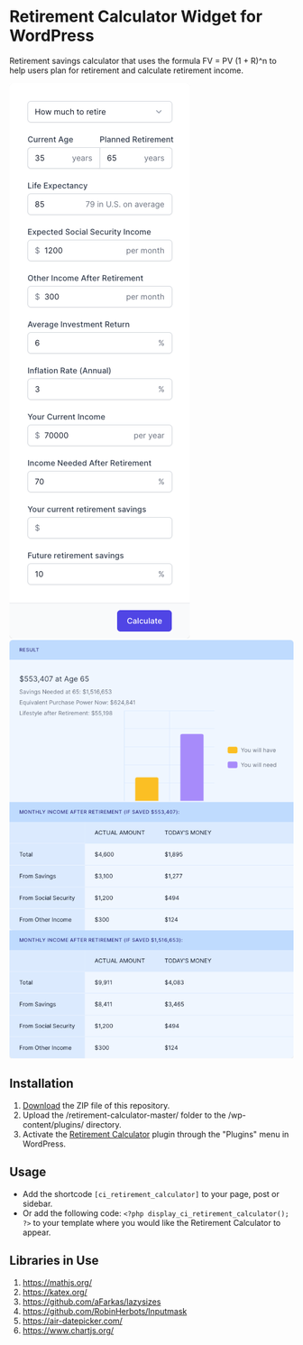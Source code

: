 # Retirement Calculator Widget for WordPress

Retirement savings calculator that uses the formula FV = PV (1 + R)^n to help users plan for retirement and calculate retirement income.

![Retirement Calculator Input Form](/assets/images/screenshot-1.png "Retirement Calculator Input Form")
![Retirement Calculator Calculation Results](/assets/images/screenshot-2.png "Retirement Calculator Calculation Results")

## Installation

1. [Download](https://github.com/pub-calculator-io/retirement-calculator/archive/refs/heads/master.zip) the ZIP file of this repository.
2. Upload the /retirement-calculator-master/ folder to the /wp-content/plugins/ directory.
3. Activate the [Retirement Calculator](https://www.calculator.io/retirement-calculator/ "Retirement Calculator Homepage") plugin through the "Plugins" menu in WordPress.

## Usage
* Add the shortcode `[ci_retirement_calculator]` to your page, post or sidebar.
* Or add the following code: `<?php display_ci_retirement_calculator(); ?>` to your template where you would like the Retirement Calculator to appear.

## Libraries in Use
1. https://mathjs.org/
2. https://katex.org/
3. https://github.com/aFarkas/lazysizes
4. https://github.com/RobinHerbots/Inputmask
5. https://air-datepicker.com/
6. https://www.chartjs.org/
